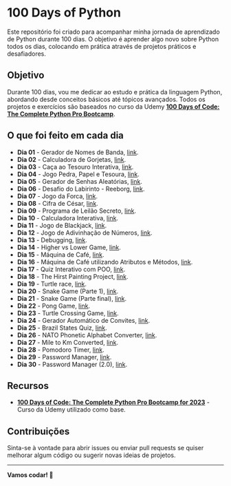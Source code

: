 # 100 Days of Python

Este repositório foi criado para acompanhar minha jornada de aprendizado de Python durante 100 dias. O objetivo é aprender algo novo sobre Python todos os dias, colocando em prática através de projetos práticos e desafiadores.

## Objetivo

Durante 100 dias, vou me dedicar ao estudo e prática da linguagem Python, abordando desde conceitos básicos até tópicos avançados. Todos os projetos e exercícios são baseados no curso da Udemy **[100 Days of Code: The Complete Python Pro Bootcamp](https://www.udemy.com/course/100-days-of-code/)**.

## O que foi feito em cada dia
- **Dia 01** - Gerador de Nomes de Banda, [link](https://github.com/Kiy0p0N/100-days-of-python/tree/main/days/day%2001).
- **Dia 02** - Calculadora de Gorjetas, [link](https://github.com/Kiy0p0N/100-days-of-python/tree/main/days/day%2002).
- **Dia 03** - Caça ao Tesouro Interativa, [link](https://github.com/Kiy0p0N/100-days-of-python/tree/main/days/day%2003).
- **Dia 04** - Jogo Pedra, Papel e Tesoura, [link](https://github.com/Kiy0p0N/100-days-of-python/tree/main/days/day%2004).
- **Dia 05** - Gerador de Senhas Aleatórias, [link](https://github.com/Kiy0p0N/100-days-of-python/tree/main/days/day%2005).
- **Dia 06** - Desafio do Labirinto - Reeborg, [link](https://github.com/Kiy0p0N/100-days-of-python/tree/main/days/day%2006).
- **Dia 07** - Jogo da Forca, [link](https://github.com/Kiy0p0N/100-days-of-python/tree/main/days/day%2007).
- **Dia 08** - Cifra de César, [link](https://github.com/Kiy0p0N/100-days-of-python/tree/main/days/day%2008).
- **Dia 09** - Programa de Leilão Secreto, [link](https://github.com/Kiy0p0N/100-days-of-python/tree/main/days/day%2009).
- **Dia 10** - Calculadora Interativa, [link](https://github.com/Kiy0p0N/100-days-of-python/tree/main/days/day%2010).
- **Dia 11** - Jogo de Blackjack, [link](https://github.com/Kiy0p0N/100-days-of-python/tree/main/days/day%2011).
- **Dia 12** - Jogo de Adivinhação de Números, [link](https://github.com/Kiy0p0N/100-days-of-python/tree/main/days/day%2012).
- **Dia 13** - Debugging, [link](https://github.com/Kiy0p0N/100-days-of-python/tree/main/days/day%2013).
- **Dia 14** - Higher vs Lower Game, [link](https://github.com/Kiy0p0N/100-days-of-python/tree/main/days/day%2014).
- **Dia 15** - Máquina de Café, [link](https://github.com/Kiy0p0N/100-days-of-python/tree/main/days/day%2015).
- **Dia 16** - Máquina de Café utilizando Atributos e Métodos, [link](https://github.com/Kiy0p0N/100-days-of-python/tree/main/days/day%2016).
- **Dia 17** - Quiz Interativo com POO, [link](https://github.com/Kiy0p0N/100-days-of-python/tree/main/days/day%2017).
- **Dia 18** - The Hirst Painting Project, [link](https://github.com/Kiy0p0N/100-days-of-python/tree/main/days/day%2018).
- **Dia 19** - Turtle race, [link](https://github.com/Kiy0p0N/100-days-of-python/tree/main/days/day%2019).
- **Dia 20** - Snake Game (Parte 1), [link](https://github.com/Kiy0p0N/100-days-of-python/tree/main/days/day%2020).
- **Dia 21** - Snake Game (Parte final), [link](https://github.com/Kiy0p0N/100-days-of-python/tree/main/days/day%2021).
- **Dia 22** - Pong Game, [link](https://github.com/Kiy0p0N/100-days-of-python/tree/main/days/day%2022).
- **Dia 23** - Turtle Crossing Game, [link](https://github.com/Kiy0p0N/100-days-of-python/tree/main/days/day%2023).
- **Dia 24** - Gerador Automático de Convites, [link](https://github.com/Kiy0p0N/100-days-of-python/tree/main/days/day%2024).
- **Dia 25** - Brazil States Quiz, [link](https://github.com/Kiy0p0N/100-days-of-python/tree/main/days/day%2025).
- **Dia 26** - NATO Phonetic Alphabet Converter, [link](https://github.com/Kiy0p0N/100-days-of-python/tree/main/days/day%2026).
- **Dia 27** - Mile to Km Converted, [link](https://github.com/Kiy0p0N/100-days-of-python/tree/main/days/day%2027).
- **Dia 28** - Pomodoro Timer, [link](https://github.com/Kiy0p0N/100-days-of-python/tree/main/days/day%2028).
- **Dia 29** - Password Manager, [link](https://github.com/Kiy0p0N/100-days-of-python/tree/main/days/day%2029).
- **Dia 30** - Password Manager (2.0), [link](https://github.com/Kiy0p0N/100-days-of-python/tree/main/days/day%2030).


## Recursos

- **[100 Days of Code: The Complete Python Pro Bootcamp for 2023](https://www.udemy.com/course/100-days-of-code/)** - Curso da Udemy utilizado como base.

## Contribuições

Sinta-se à vontade para abrir issues ou enviar pull requests se quiser melhorar algum código ou sugerir novas ideias de projetos.


---

**Vamos codar! 🚀**
